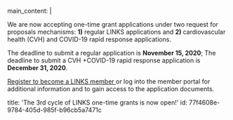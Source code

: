 main_content: |
  <p>We are now accepting one-time grant applications under two request for proposals mechanisms: <strong>1)</strong> regular LINKS applications and <strong>2) </strong>cardiovascular health (CVH) and COVID-19 rapid response applications.
  </p>
  <p>The deadline to submit a regular application is <strong>November 15, 2020</strong>; The deadline to submit a CVH +COVID-19 rapid response application is <strong>December 31, 2020</strong>.
  </p>
  <p><a href="http://www.linkscommunity.org/join">Register to become a LINKS member </a>or log into the member portal for additional information and to gain access to the application documents.<br>
  </p>
title: 'The 3rd cycle of LINKS one-time grants is now open!'
id: 77f4608e-9784-405d-985f-b96cb5a7471c
